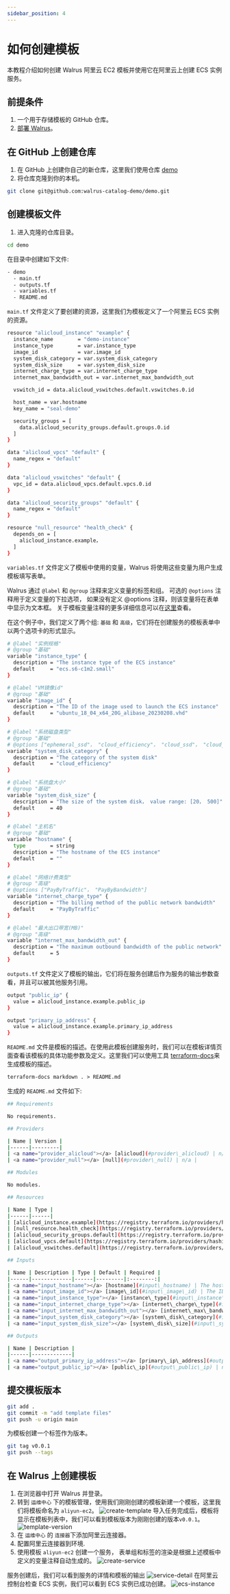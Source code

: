 ```yaml
---
sidebar_position: 4
---
```


# 如何创建模板

本教程介绍如何创建 Walrus 阿里云 EC2 模板并使用它在阿里云上创建 ECS 实例服务。

## 前提条件

1. 一个用于存储模板的 GitHub 仓库。
2. [部署 Walrus](/deploy/standalone)。

## 在 GitHub 上创建仓库

1. 在 GitHub 上创建你自己的新仓库，这里我们使用仓库 [demo](https://github.com/walrus-catalog-demo/demo)
2. 将仓库克隆到你的本机。

```bash
git clone git@github.com:walrus-catalog-demo/demo.git
```

## 创建模板文件
1. 进入克隆的仓库目录。

```bash
cd demo
```

在目录中创建如下文件:

```bash
- demo
  - main.tf
  - outputs.tf
  - variables.tf
  - README.md
```

`main.tf` 文件定义了要创建的资源，这里我们为模板定义了一个阿里云 ECS 实例的资源。

```bash
resource "alicloud_instance" "example" {
  instance_name        = "demo-instance"
  instance_type        = var.instance_type
  image_id             = var.image_id
  system_disk_category = var.system_disk_category
  system_disk_size     = var.system_disk_size
  internet_charge_type = var.internet_charge_type
  internet_max_bandwidth_out = var.internet_max_bandwidth_out

  vswitch_id = data.alicloud_vswitches.default.vswitches.0.id

  host_name = var.hostname
  key_name = "seal-demo"

  security_groups = [
    data.alicloud_security_groups.default.groups.0.id
  ]
}

data "alicloud_vpcs" "default" {
  name_regex = "default"
}

data "alicloud_vswitches" "default" {
  vpc_id = data.alicloud_vpcs.default.vpcs.0.id
}

data "alicloud_security_groups" "default" {
  name_regex = "default"
}

resource "null_resource" "health_check" {
  depends_on = [
    alicloud_instance.example，
  ]
}
```

`variables.tf` 文件定义了模板中使用的变量，Walrus 将使用这些变量为用户生成模板填写表单。

Walrus 通过 `@label` 和 `@group` 注释来定义变量的标签和组。 可选的 `@options` 注释用于定义变量的下拉选项， 如果没有定义 @options 注释，则该变量将在表单中显示为文本框。 关于模板变量注释的更多详细信息可以在[这里](/operation/template#variable-style-extension)查看。

在这个例子中，我们定义了两个组: `基础` 和 `高级`，它们将在创建服务的模板表单中以两个选项卡的形式显示。

```bash
# @label "实例规格"
# @group "基础"
variable "instance_type" {
  description = "The instance type of the ECS instance"
  default     = "ecs.s6-c1m2.small"
}

# @label "VM镜像id"
# @group "基础"
variable "image_id" {
  description = "The ID of the image used to launch the ECS instance"
  default     = "ubuntu_18_04_x64_20G_alibase_20230208.vhd"
}

# @label "系统磁盘类型"
# @group "基础"
# @options ["ephemeral_ssd"， "cloud_efficiency"， "cloud_ssd"， "cloud_essd"， "cloud"， "cloud_auto"]
variable "system_disk_category" {
  description = "The category of the system disk"
  default     = "cloud_efficiency"
}

# @label "系统盘大小"
# @group "基础"
variable "system_disk_size" {
  description = "The size of the system disk， value range: [20， 500]"
  default     = 40
}

# @label "主机名"
# @group "基础"
variable "hostname" {
  type        = string
  description = "The hostname of the ECS instance"
  default     = ""
}

# @label "网络计费类型"
# @group "高级"
# @options ["PayByTraffic"， "PayByBandwidth"]
variable "internet_charge_type" {
  description = "The billing method of the public network bandwidth"
  default     = "PayByTraffic"
}

# @label "最大出口带宽(MB)"
# @group "高级"
variable "internet_max_bandwidth_out" {
  description = "The maximum outbound bandwidth of the public network"
  default     = 5
}
```

`outputs.tf` 文件定义了模板的输出，它们将在服务创建后作为服务的输出参数查看，并且可以被其他服务引用。

```bash
output "public_ip" {
  value = alicloud_instance.example.public_ip
}

output "primary_ip_address" {
  value = alicloud_instance.example.primary_ip_address
}
```

`README.md` 文件是模板的描述。在使用此模板创建服务时，我们可以在模板详情页面查看该模板的具体功能参数及定义。这里我们可以使用工具 [terraform-docs](https://github.com/terraform-docs/terraform-docs)来生成模板的描述。

```markdown
terraform-docs markdown . > README.md
```

生成的 `README.md` 文件如下:

```bash
## Requirements

No requirements.

## Providers

| Name | Version |
|------|---------|
| <a name="provider_alicloud"></a> [alicloud](#provider\_alicloud) | n/a |
| <a name="provider_null"></a> [null](#provider\_null) | n/a |

## Modules

No modules.

## Resources

| Name | Type |
|------|------|
| [alicloud_instance.example](https://registry.terraform.io/providers/hashicorp/alicloud/latest/docs/resources/instance) | resource |
| [null_resource.health_check](https://registry.terraform.io/providers/hashicorp/null/latest/docs/resources/resource) | resource |
| [alicloud_security_groups.default](https://registry.terraform.io/providers/hashicorp/alicloud/latest/docs/data-sources/security_groups) | data source |
| [alicloud_vpcs.default](https://registry.terraform.io/providers/hashicorp/alicloud/latest/docs/data-sources/vpcs) | data source |
| [alicloud_vswitches.default](https://registry.terraform.io/providers/hashicorp/alicloud/latest/docs/data-sources/vswitches) | data source |

## Inputs

| Name | Description | Type | Default | Required |
|------|-------------|------|---------|:--------:|
| <a name="input_hostname"></a> [hostname](#input\_hostname) | The hostname of the ECS instance | `string` | `""` | no |
| <a name="input_image_id"></a> [image\_id](#input\_image\_id) | The ID of the image used to launch the ECS instance | `string` | `"ubuntu_18_04_x64_20G_alibase_20230208.vhd"` | no |
| <a name="input_instance_type"></a> [instance\_type](#input\_instance\_type) | The instance type of the ECS instance | `string` | `"ecs.s6-c1m2.small"` | no |
| <a name="input_internet_charge_type"></a> [internet\_charge\_type](#input\_internet\_charge\_type) | The billing method of the public network bandwidth | `string` | `"PayByTraffic"` | no |
| <a name="input_internet_max_bandwidth_out"></a> [internet\_max\_bandwidth\_out](#input\_internet\_max\_bandwidth\_out) | The maximum outbound bandwidth of the public network | `number` | `5` | no |
| <a name="input_system_disk_category"></a> [system\_disk\_category](#input\_system\_disk\_category) | The category of the system disk | `string` | `"cloud_efficiency"` | no |
| <a name="input_system_disk_size"></a> [system\_disk\_size](#input\_system\_disk\_size) | The size of the system disk， value range: [20， 500] | `number` | `40` | no |

## Outputs

| Name | Description |
|------|-------------|
| <a name="output_primary_ip_address"></a> [primary\_ip\_address](#output\_primary\_ip\_address) | n/a |
| <a name="output_public_ip"></a> [public\_ip](#output\_public\_ip) | n/a |
```

## 提交模板版本

```bash
git add .
git commit -m "add template files"
git push -u origin main
```

为模板创建一个标签作为版本。

```bash
git tag v0.0.1
git push --tags
```

## 在 Walrus 上创建模板

1. 在浏览器中打开 Walrus 并登录。
2. 转到 `运维中心` 下的模板管理，使用我们刚刚创建的模板新建一个模板，这里我们将模板命名为 `aliyun-ec2`。
![create-template](/img/v0.3.0/tutorials/how-to-create-template/create-template.png)
导入任务完成后，模板将显示在模板列表中，我们可以看到模板版本为刚刚创建的版本`v0.0.1`。
![template-version](/img/v0.3.0/tutorials/how-to-create-template/template-version.png)
3. 在 `运维中心` 的 `连接器`下添加阿里云连接器。
4. 配置阿里云连接器到环境.
5. 使用模板 `aliyun-ec2` 创建一个服务， 表单组和标签的渲染是根据上述模板中定义的变量注释自动生成的。
![create-service](/img/v0.3.0/tutorials/how-to-create-template/create-service.png)

服务创建后，我们可以看到服务的详情和模板的输出
![service-detail](/img/v0.3.0/tutorials/how-to-create-template/service.png)
在阿里云控制台检查 ECS 实例，我们可以看到 ECS 实例已成功创建。
![ecs-instance](/img/v0.3.0/tutorials/how-to-create-template/ec2.png)